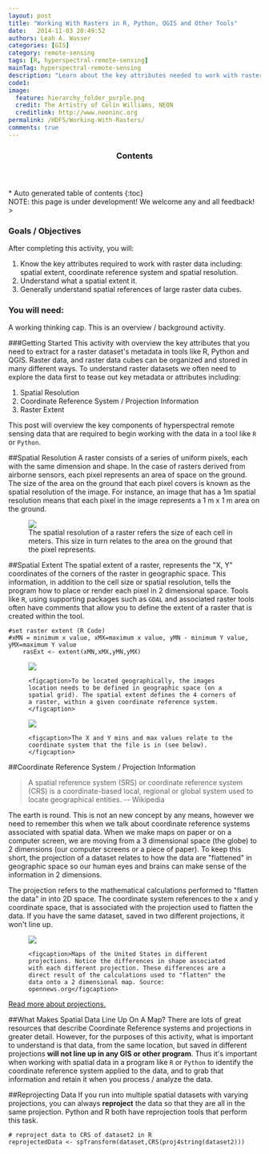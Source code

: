 ```yaml
---
layout: post
title: "Working With Rasters in R, Python, QGIS and Other Tools"
date:   2014-11-03 20:49:52
authors: Leah A. Wasser
categories: [GIS]
category: remote-sensing
tags: [R, hyperspectral-remote-sensing]
mainTag: hyperspectral-remote-sensing
description: "Learn about the key attributes needed to work with raster data in tools like R, Python and QGIS."
code1: 
image:
  feature: hierarchy_folder_purple.png
  credit: The Artistry of Colin Williams, NEON
  creditlink: http://www.neoninc.org
permalink: /HDF5/Working-With-Rasters/
comments: true
---
```


<section id="table-of-contents" class="toc">
  <header>
    <h3 >Contents</h3>
  </header>
<div id="drawer" markdown="1">
*  Auto generated table of contents
{:toc}
</div>
</section><!-- /#table-of-contents -->



<div id="objectives">
NOTE: this page is under development! We welcome any and all feedback!
> 
<h3>Goals / Objectives</h3>

After completing this activity, you will:
<ol>
<li>Know the key attributes required to work with raster data including: spatial extent, coordinate reference system and spatial resolution.</li>
<li>Understand what a spatial extent it.</li>
<li>Generally understand spatial references of large raster data cubes.</li>
</ol>

<h3>You will need:</h3>
A working thinking cap. This is an overview / background activity.
</div>

###Getting Started
This activity with overview the key attributes that you need to extract for a raster dataset's metadata in tools like R, Python and QGIS. Raster data, and raster data cubes can be organized and stored in many different ways. To understand raster datasets we often need to explore the data first to tease out key metadata or attributes including:

1. Spatial Resolution
2. Coordinate Reference System / Projection Information
3. Raster Extent

This post will overview the key components of hyperspectral remote sensing data that are required to begin working with the data in a tool like `R` or `Python`.
 
##Spatial Resolution
A raster consists of a series of uniform pixels, each with the same dimension and shape. In the case of rasters derived from airborne sensors, each pixel represents an area of space on the ground. The size of the area on the ground that each pixel covers is known as the spatial resolution of the image. For instance, an image that has a 1m spatial resolution means that each pixel in the image represents a 1 m x 1 m area on the ground.

<figure>
    <a href="{{ site.baseurl }}/images/hyperspectral/pixelDetail.png"><img src="{{ site.baseurl }}/images/hyperspectral/pixelDetail.png"></a>
    <figcaption>The spatial resolution of a raster refers the size of each cell in meters. This size in turn relates to the area on the ground that the pixel represents.</figcaption>
</figure>




##Spatial Extent
The spatial extent of a raster, represents the "X, Y" coordinates of the corners of the raster in geographic space. This information, in addition to the cell size or spatial resolution, tells the program how to place or render each pixel in 2 dimensional space.  Tools like `R`, using supporting packages such as `GDAL` and associated raster tools often have comments that allow you to define the extent of a raster that is created within the tool. 

	#set raster extent (R Code)
	#xMN = minimum x value, xMX=maximum x value, yMN - minimum Y value, yMX=maximum Y value
    	rasExt <- extent(xMN,xMX,yMN,yMX)

<figure>
    <a href="{{ site.baseurl }}/images/hyperspectral/sat_image_corners.png"><img src="{{ site.baseurl }}/images/hyperspectral/sat_image_corners.png"></a>
   
    <figcaption>To be located geographically, the images location needs to be defined in geographic space (on a spatial grid). The spatial extent defines the 4 corners of a raster, within a given coordinate reference system.</figcaption>
</figure>
<figure>
	<a href="{{ site.baseurl }}/images/hyperspectral/sat_image_lat_lon.png"><img src="{{ site.baseurl }}/images/hyperspectral/sat_image_lat_lon.png"></a>
    
    <figcaption>The X and Y mins and max values relate to the coordinate system that the file is in (see below). </figcaption>
</figure>

##Coordinate Reference System / Projection Information

> A spatial reference system (SRS) or coordinate reference system (CRS) is a coordinate-based local, regional or global system used to locate geographical entities. -- Wikipedia

The earth is round. This is not an new concept by any means, however we need to remember this when we talk about coordinate reference systems associated with spatial data. When we make maps on paper or on a computer screen, we are moving from a 3 dimensional space (the globe) to 2 dimensions (our computer screens or a piece of paper). To keep this short, the projection of a dataset relates to how the data are "flattened" in geographic space so our human eyes and brains can make sense of the information in 2 dimensions. 

The projection refers to the mathematical calculations performed to "flatten the data" in into 2D space. The coordinate system references to the x and y coordinate space, that is associated with the projection used to flatten the data. If you have the same dataset, saved in two different projections, it won't line up.

<figure>
    <a href="https://source.opennews.org/media/cache/b9/4f/b94f663c79024f0048ae7b4f88060cb5.jpg"><img src="https://source.opennews.org/media/cache/b9/4f/b94f663c79024f0048ae7b4f88060cb5.jpg"></a>
    
    <figcaption>Maps of the United States in different projections. Notice the differences in shape associated with each different projection. These differences are a direct result of the calculations used to "flatten" the data onto a 2 dimensional map. Source: opennews.org</figcaption>
</figure>

<a href="https://source.opennews.org/en-US/learning/choosing-right-map-projection/" target="_blank">Read more about projections.</a>

##What Makes Spatial Data Line Up On A Map?
There are lots of great resources that describe Coordinate Reference systems and projections in greater detail. However, for the purposes of this activity, what is important to understand is that data, from the same location, but saved in different projections **will not line up in any GIS or other program**. Thus it's important when working with spatial data in a program like `R` or `Python` to identify the coordinate reference system applied to the data, and to grab that information and retain it when you process / analyze the data.

##Reprojecting Data
If you run into multiple spatial datasets with varying projections, you can always **reproject** the data so that they are all in the same projection. Python and R both have reprojection tools that perform this task.

	# reproject data to CRS of dataset2 in R
	reprojectedData <- spTransform(dataset,CRS(proj4string(dataset2))) 

